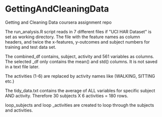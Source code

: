 GettingAndCleaningData
======================

Getting and Cleaning Data coursera assignment repo

The run_analysis.R script reads in 7 different files if "UCI HAR Dataset" is set as working directory. The file with the feature names as column headers, and twice the x-features, y-outcomes and subject numbers for training and test data set.

The combined_df contains, subject, activity and 561 variables as columns. The selected _df only contains the mean() and std() columns. It is not saved in a text file later.

The activities (1-6) are replaced by activity names like (WALKING, SITTING etc.)

The tidy_data.txt contains the average of ALL variables for specific subject AND activity. Therefore 30 subjects X 6 activities = 180 rows.

loop_subjects and loop _activities are created to loop through the subjects and activities.
